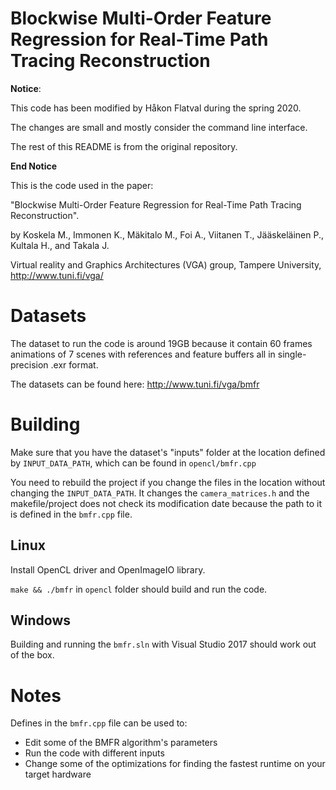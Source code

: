 # Blockwise Multi-Order Feature Regression for Real-Time Path Tracing Reconstruction

**Notice**:

This code has been modified by Håkon Flatval during the spring 2020.

The changes are small and mostly consider the command line interface.

The rest of this README is from the original repository.

**End Notice**

This is the code used in the paper:

"Blockwise Multi-Order Feature Regression for Real-Time Path Tracing Reconstruction".

by Koskela M., Immonen K., Mäkitalo M., Foi A., Viitanen T., Jääskeläinen P., 
Kultala H., and Takala J. 

Virtual reality and Graphics Architectures (VGA) group, Tampere University, http://www.tuni.fi/vga/

# Datasets

The dataset to run the code is around 19GB because it contain 60 frames
animations of 7 scenes with references and feature buffers all in
single-precision .exr format.

The datasets can be found here: http://www.tuni.fi/vga/bmfr

# Building

Make sure that you have the dataset's "inputs" folder at the location defined
by `INPUT_DATA_PATH`, which can be found in `opencl/bmfr.cpp`

You need to rebuild the project if you change the files in the location without
changing the `INPUT_DATA_PATH`. It changes the `camera_matrices.h` and the
makefile/project does not check its modification date because the path to it is
defined in the `bmfr.cpp` file.

## Linux

Install OpenCL driver and OpenImageIO library.

`make && ./bmfr` in `opencl` folder should build and run the code.

## Windows

Building and running the `bmfr.sln` with Visual Studio 2017 should work out of
the box.

# Notes

Defines in the `bmfr.cpp` file can be used to:
 * Edit some of the BMFR algorithm's parameters
 * Run the code with different inputs
 * Change some of the optimizations for finding the fastest runtime on your
   target hardware
